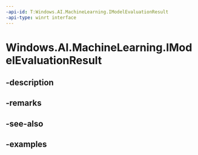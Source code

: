 ```yaml
---
-api-id: T:Windows.AI.MachineLearning.IModelEvaluationResult
-api-type: winrt interface
---
```


<!-- Interface syntax.
public interface IModelEvaluationResult 
-->

# Windows.AI.MachineLearning.IModelEvaluationResult

## -description

## -remarks

## -see-also

## -examples

